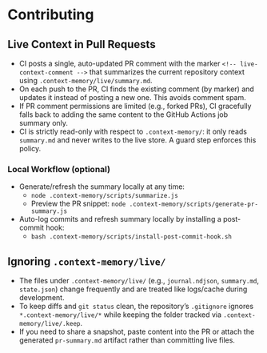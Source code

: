 # Contributing

## Live Context in Pull Requests

- CI posts a single, auto-updated PR comment with the marker `<!-- live-context-comment -->` that summarizes the current repository context using `.context-memory/live/summary.md`.
- On each push to the PR, CI finds the existing comment (by marker) and updates it instead of posting a new one. This avoids comment spam.
- If PR comment permissions are limited (e.g., forked PRs), CI gracefully falls back to adding the same content to the GitHub Actions job summary only.
- CI is strictly read-only with respect to `.context-memory/`: it only reads `summary.md` and never writes to the live store. A guard step enforces this policy.

### Local Workflow (optional)

- Generate/refresh the summary locally at any time:
  - `node .context-memory/scripts/summarize.js`
  - Preview the PR snippet: `node .context-memory/scripts/generate-pr-summary.js`
- Auto-log commits and refresh summary locally by installing a post-commit hook:
  - `bash .context-memory/scripts/install-post-commit-hook.sh`

## Ignoring `.context-memory/live/`

- The files under `.context-memory/live/` (e.g., `journal.ndjson`, `summary.md`, `state.json`) change frequently and are treated like logs/cache during development.
- To keep diffs and `git status` clean, the repository’s `.gitignore` ignores `*.context-memory/live/*` while keeping the folder tracked via `.context-memory/live/.keep`.
- If you need to share a snapshot, paste content into the PR or attach the generated `pr-summary.md` artifact rather than committing live files.


